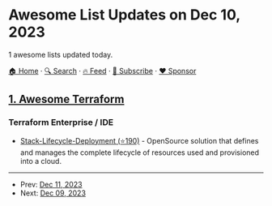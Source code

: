 # Awesome List Updates on Dec 10, 2023

1 awesome lists updated today.

[🏠 Home](/README.md) · [🔍 Search](https://www.trackawesomelist.com/search/) · [🔥 Feed](https://www.trackawesomelist.com/rss.xml) · [📮 Subscribe](https://trackawesomelist.us17.list-manage.com/subscribe?u=d2f0117aa829c83a63ec63c2f&id=36a103854c) · [❤️  Sponsor](https://github.com/sponsors/theowenyoung)



## [1. Awesome Terraform](/content/shuaibiyy/awesome-terraform/README.md)

### Terraform Enterprise / IDE

*   [Stack-Lifecycle-Deployment (⭐190)](https://github.com/D10S0VSkY-OSS/Stack-Lifecycle-Deployment) - OpenSource solution that defines and manages the complete lifecycle of resources used and provisioned into a cloud.

---

- Prev: [Dec 11, 2023](/content/2023/12/11/README.md)
- Next: [Dec 09, 2023](/content/2023/12/09/README.md)